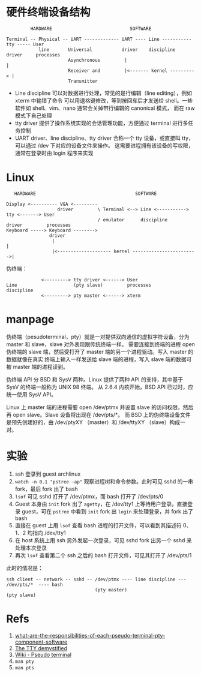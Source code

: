 # 硬件终端设备结构

             HARDWARE                             SOFTWARE
    
    Terminal -- Physical -- UART ------------- UART ---- Line ----------- tty ----- User
                line       Universal           driver    discipline      driver     processes
                           Asynchronous         |                           |
                           Receiver and         |<------- kernel ---------> |
                           Transmitter

* Line discipline 可以对数据进行处理，常见的是行编辑（line editing），例如 xterm 中输错了命令
可以用退格键修改，等到按回车后才发送给 shell。一些软件如 shell、vim、nano 通常会关掉带行编辑的 canonical 模式，
而在 raw 模式下自己处理
* tty driver 提供了操作系统实现的会话管理功能，方便通过 terminal 进行多任务控制
* UART driver、line discipline、tty driver 合称一个 tty 设备，或直接叫 tty，可以通过 /dev 下对应的设备文件来操作。
这需要进程拥有该设备的写权限，通常在登录时由 login 程序来实现


# Linux

       HARDWARE                                     SOFTWARE
    
    Display <---------- VGA <---------
                       driver         \ Terminal <--> Line <-----------> tty <-------> User
                                      / emulator      discipline        driver         processes
    Keyboard -----> Keyboard -------->
                    driver
                     |                                                      |
                     |<-------------------- kernel ------------------------>|


伪终端：

                 <---------> tty driver <------> User
    Line                     (pty slave)         processes
    discipline   
                 <---------> pty master <------> xterm



#  manpage
伪终端（pesudoterminal，pty）就是一对提供双向通信的虚拟字符设备，分为 master 和 slave，slave 对外表现跟传统终端一样。
需要连接到终端的进程 open 伪终端的 slave 端，然后受打开了 master 端的另一个进程驱动。写入 master 的数据就像在真实
终端上输入一样发送给 slave 端的进程，写入 slave 端的数据可被 master 端的进程读到。

伪终端 API 分 BSD 和 SysV 两种。Linux 提供了两种 API 的支持，其中基于 SysV 的终端一般称为 UNIX 98 终端。
从 2.6.4 内核开始，BSD API 已过时，应统一使用 SysV API。

Linux 上 master 端的进程需要 open /dev/ptmx 并设置 slave 的访问权限，然后再 open slave。Slave 设备将出现在 /dev/pts/\*。
而 BSD 上的伪终端设备文件是预先创建好的，由 /dev/ptyXY （master）和 /dev/ttyXY （slave）构成一对。


#  实验
1. ssh 登录到 guest archlinux
2. `watch -n 0.1 "pstree -ap"` 观察进程树和命令参数。此时可见 sshd 的一串 fork，最后 fork 出了 bash
3. `lsof` 可见 sshd 打开了 /dev/ptmx，而 bash 打开了 /dev/pts/0
4. Guest 本身由 `init` fork 出了 `agetty`，在 /dev/tty1 上等待用户登录。直接登录 guest，可在 `pstree` 中看到 `init` fork 出 `login` 来处理登录，并 fork 出了 bash
5. 直接在 guest 上用 `lsof` 查看 bash 进程的打开文件，可以看到其描述符 0、1、2 均指向 /dev/tty1
6. 在 host 系统上用 ssh 另外发起一次登录，可见 sshd fork 出另一个 sshd 来处理本次登录
7. 再次 `lsof` 查看第二个 ssh 之后的 bash 打开文件，可见其打开了 /dev/pts/1

此时的情况是：

    ssh client -- network -- sshd -- /dev/ptmx ---- line discipline --- /dev/pts/*  ---- bash
                                     (pty master)                       (pty slave)


#  Refs
1. [what-are-the-responsibilities-of-each-pseudo-terminal-pty-component-software](http://unix.stackexchange.com/questions/117981/what-are-the-responsibilities-of-each-pseudo-terminal-pty-component-software)
2. [The TTY demystified](http://www.linusakesson.net/programming/tty/)
5. [Wiki - Pseudo terminal](http://en.wikipedia.org/wiki/Pseudo_terminal)
3. `man pty`
4. `man pts`
